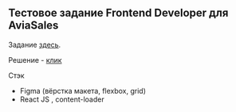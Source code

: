 ## Тестовое задание Frontend Developer для AviaSales

Задание [здесь](https://github.com/KosyanMedia/test-tasks/tree/master/aviasales_frontend).

Решение - [клик](https://big-duke.github.io/aviasales/)

Стэк
* Figma (вёрстка макета, flexbox, grid)
* React JS , content-loader

